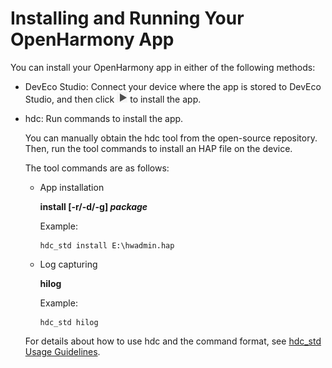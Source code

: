 # Installing and Running Your OpenHarmony App<a name="EN-US_TOPIC_0000001115941596"></a>

You can install your OpenHarmony app in either of the following methods:

-   DevEco Studio: Connect your device where the app is stored to DevEco Studio, and then click  ![](figures/en-us_image_0000001239855207.png)  to install the app.
-   hdc: Run commands to install the app.

    You can manually obtain the hdc tool from the open-source repository. Then, run the tool commands to install an HAP file on the device.

    The tool commands are as follows:

    -   App installation

        **install \[-r/-d/-g\]  _package_**

        Example:

        ```
        hdc_std install E:\hwadmin.hap
        ```

    -   Log capturing

        **hilog**

        Example:

        ```
        hdc_std hilog
        ```

    For details about how to use hdc and the command format, see  [hdc\_std Usage Guidelines](https://gitee.com/openharmony/docs/blob/master/en/device-dev/subsystems/subsys-toolchain-hdc-guide.md).

